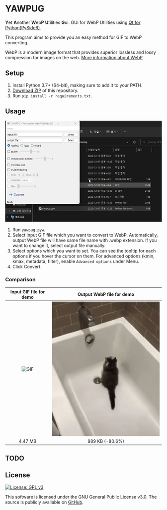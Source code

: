 # YAWPUG
**Y**et **A**nother **W**eb**P** **U**tilities **G**ui: GUI for WebP Utilities using [Qt for Python(PySide6)](https://doc.qt.io/qtforpython/).

This program aims to provide you an easy method for GIF to WebP converting.

WebP is a modern image format that provides superior lossless and lossy compression for images on the web. [More information about WebP](https://developers.google.com/speed/webp)

## Setup
1. Install Python 3.7+ (64-bit), making sure to add it to your PATH.
2. [Download ZIP](https://github.com/uaevuon/YAWPUG/archive/refs/heads/main.zip) of this repository.
3. Run `pip install -r requirements.txt`.

## Usage
![demo](demo.webp)

1. Run `yawpug.pyw`.
2. Select input GIF file which you want to convert to WebP.
Automatically, output WebP file will have same file name with .webp extension. If you want to change it, select output file manually.
3. Select options which you want to set. You can see the tooltip for each options if you hover the cursor on them. For advanced options (kmin, kmax, metadata, filter), enable `Advanced options` under Menu.
4. Click Convert.

### Comparison
| Input GIF file for demo | Output WebP file for demo |
| :---: | :---: |
| ![GIF](1612930718742.gif)  |  ![WebP](1612930718742.webp) |
| 4.47 MB | 889 KB (-80.6%)  |

## TODO


## License
[![License: GPL v3](https://img.shields.io/badge/License-GPLv3-blue.svg)](https://www.gnu.org/licenses/gpl-3.0)

This software is licensed under the GNU General Public License v3.0.
The source is publicly available on [GitHub](https://github.com/uaevuon/yawpug).
